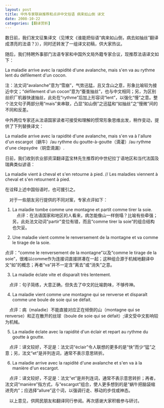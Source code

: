 ```yaml
---
layout: post
title: 中外专家联袂推荐和点评中文俗语 病来如山倒 译文
date: 2008-10-22
categories: [翻译赏析]  
---
```


数日前，我们发文征集译文（见博文《谁能把俗语“病来如山倒，病去如抽丝”翻译成漂亮的法语？》），同时还转发了一组译文初稿，供大家热议。

随后，我们特聘外事部门法语专家和中国外文局外籍专家合议，现推荐法语译文如下：

La maladie arrive avec la rapidité d'une avalanche, mais s'en va au rythme lent du défilement d'un cocon.

注：法文词“avalanche”意为“雪崩”，气势迅猛，且又含山之意，形象比喻较为接近中文；“défilement d'un cocon”意为“蚕茧抽丝”，也与中文相同；另，为区别丝织厂机器快速抽丝，此处在“rythme”后加上形容词“lent”，以强化“慢”之意。整个法文句子两部分用“mais”来串联，凸显“如山倒”之迅猛和“如抽丝”之“慢微”间的不同和反差。

中外两位专家还从法语国家读者可接受和理解的惯常形象思维出发，稍作变动，提供了下列替换译文：

La maladie arrive avec la rapidité d'une avalanche, mais s'en va à l'allure d'un escargot（蜗牛）/au rythme du goutte-à-goutte（滴灌）/au rythme d'une clepsydre（铜壶滴漏）.

日前，我们收到农业部资深翻译蓝宝林先生推荐的中世纪拉丁语地区和当代法国及瑞典类似谚语：

La maladie vient à cheval et s'en retourne à pied. // Les maladies viennent à cheval et s'en retournent à pied.

在诠释上述中国俗语时，也可援引之。

　对于一些朋友另行提供的不同对案，专家点评如下：

1. La maladie tombe comme une montagne et partit comme tirer la soie. 　点评：在法语国家和地区的人看来，病怎能像山一样倒塌？比喻有些牵强；另，此处法文动词"partir"变位有错，而且“comme tirer la soie”的组合结构也欠妥。

2. Une maladie vient comme le renversement de la montagne et va comme le tirage de la soie.

点评：“comme le renversement de la montagne”以及“comme le tirage de la soie”，很难以comme作为连接词直接拼凑在一起；这种组合源于机械地翻译中文“如”的概念；再者“va”并不一定含“离去”或“消失”之意。

3. La maladie éclate vite et disparaît très lentement.

　点评：句子简练，大意正确，但失去了中文的比喻韵味，不够传神。

4. La maladie vient comme une montagne qui se renverse et disparaît comme une boule de soie qui se défait.

　点评：病（maladie）不能直接对应正在倾倒的山（montagne qui se renverse）和正在散开的丝球（boule de soie qui se défait）;译文受中文影响较为机械。

5. La maladie éclate avec la rapidité d'un éclair et repart au rythme du goutte à goutte.

　点评：译文较好，不足是：法文词“éclair”令人联想的更多的是“快”而少“猛”之意；另，法文“et”是并列连词，通常不表示意思转折。

6. La maladie arrive avec la rapidité d'une avalanche et s'en va à la manière d'un escargot.

　点评：译文较好，不足是：法文“et”是并列连词，通常不表示意思转折；再者，法文词“manière”指方式，与“escargot”组合，使人更多想到的是“蜗牛把脑袋缩进壳内”；应选择“allure”这个词，以强调行走、移动的步伐或神态。

　以上意见，供网民朋友和翻译同行参阅。再次感谢大家积极参与研讨。
